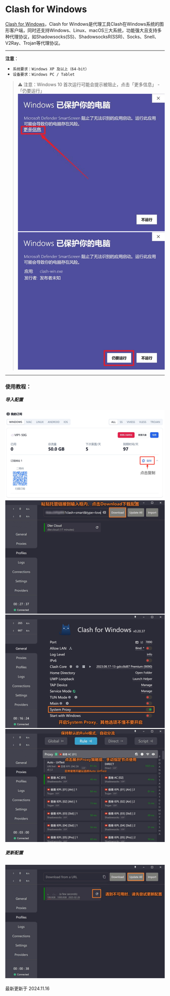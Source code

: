 # Clash for Windows

[Clash for Windows](https://github.com/clashdownload/Clash_for_Windows/releases/download/0.20.39/Clash.for.Windows.Setup.0.20.39.exe)，Clash for Windows是代理工具Clash在Windows系统的图形客户端，同时还支持Windows、Linux、macOS三大系统，功能强大且支持多种代理协议，如Shadowsocks(SS)、ShadowsocksR(SSR)、Socks、Snell、V2Ray、Trojan等代理协议。

---
**注意**：

- `系统要求：Windows XP 及以上（64-bit）`
- `设备要求：Windows PC / Tablet`
> ⚠️ 注意：Windows 10 首次运行可能会提示被阻止，点击「更多信息」 - 「仍要运行」
![图一](clash-for-Windows-01.jpg)![图二](clash-for-Windows-02.jpg)
---

### 使用教程：
##### 导入配置
![图三](clash-for-Windows-03.png)
![图四](clash-for-Windows-04.png)
![图五](clash-for-Windows-05.png)
![图六](clash-for-Windows-06.png)
##### 更新配置
![图七](clash-for-Windows-07.png)
---

最新更新于 2024.11.16

